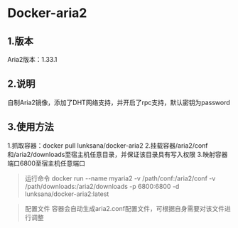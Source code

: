 # Docker-aria2

## 1.版本
Aria2版本：1.33.1

## 2.说明
自制Aria2镜像，添加了DHT网络支持，并开启了rpc支持，默认密钥为password

## 3.使用方法
 1.抓取容器：docker pull lunksana/docker-aria2
 2.挂载容器/aria2/conf和/aria2/downloads至宿主机任意目录，并保证该目录具有写入权限
 3.映射容器端口6800至宿主机任意端口

> 运行命令
docker run --name myaria2 -v /path/conf:/aria2/conf -v /path/downloads:/aria2/downloads -p 6800:6800 -d lunksana/docker-aria2:latest

> 配置文件
容器会自动生成aria2.conf配置文件，可根据自身需要对该文件进行调整